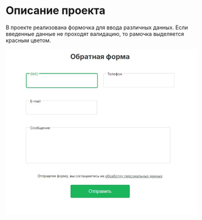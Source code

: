# Описание проекта
В проекте реализована формочка для ввода различных данных.
Если введенные данные не проходят валидацию, то рамочка выделяется красным цветом.


<p align="center">
  <img src="example.jpg">
</p>

